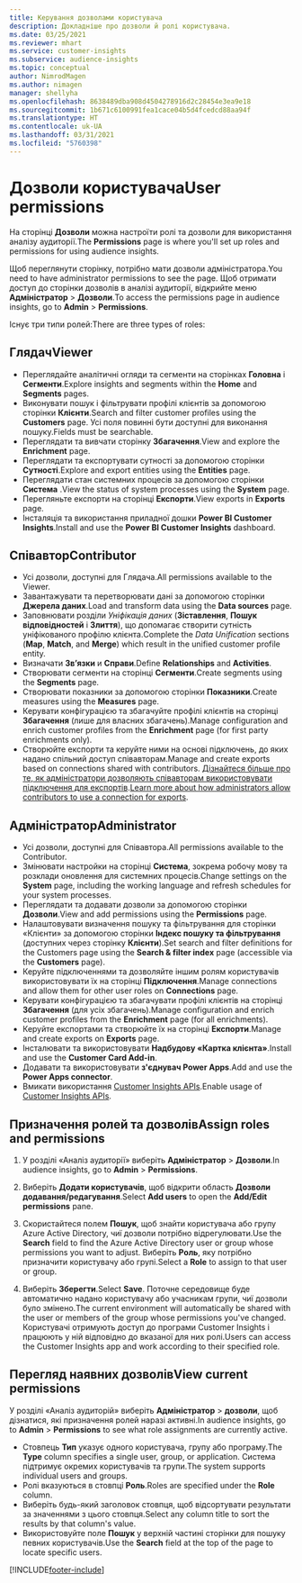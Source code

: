 ```yaml
---
title: Керування дозволами користувача
description: Докладніше про дозволи й ролі користувача.
ms.date: 03/25/2021
ms.reviewer: mhart
ms.service: customer-insights
ms.subservice: audience-insights
ms.topic: conceptual
author: NimrodMagen
ms.author: nimagen
manager: shellyha
ms.openlocfilehash: 8638489dba908d4504278916d2c28454e3ea9e18
ms.sourcegitcommit: 1b671c6100991fea1cace04b5d4fcedcd88aa94f
ms.translationtype: HT
ms.contentlocale: uk-UA
ms.lasthandoff: 03/31/2021
ms.locfileid: "5760398"
---
```

# <a name="user-permissions"></a><span data-ttu-id="23cf0-103">Дозволи користувача</span><span class="sxs-lookup"><span data-stu-id="23cf0-103">User permissions</span></span>

<span data-ttu-id="23cf0-104">На сторінці **Дозволи** можна настроїти ролі та дозволи для використання аналізу аудиторії.</span><span class="sxs-lookup"><span data-stu-id="23cf0-104">The **Permissions** page is where you'll set up roles and permissions for using audience insights.</span></span>

<span data-ttu-id="23cf0-105">Щоб переглянути сторінку, потрібно мати дозволи адміністратора.</span><span class="sxs-lookup"><span data-stu-id="23cf0-105">You need to have administrator permissions to see the page.</span></span> <span data-ttu-id="23cf0-106">Щоб отримати доступ до сторінки дозволів в аналізі аудиторії, відкрийте меню **Адміністратор** > **Дозволи**.</span><span class="sxs-lookup"><span data-stu-id="23cf0-106">To access the permissions page in audience insights, go to **Admin** > **Permissions**.</span></span>

<span data-ttu-id="23cf0-107">Існує три типи ролей:</span><span class="sxs-lookup"><span data-stu-id="23cf0-107">There are three types of roles:</span></span>

## <a name="viewer"></a><span data-ttu-id="23cf0-108">Глядач</span><span class="sxs-lookup"><span data-stu-id="23cf0-108">Viewer</span></span>

- <span data-ttu-id="23cf0-109">Переглядайте аналітичні огляди та сегменти на сторінках **Головна** і **Сегменти**.</span><span class="sxs-lookup"><span data-stu-id="23cf0-109">Explore insights and segments within the **Home** and **Segments** pages.</span></span>
- <span data-ttu-id="23cf0-110">Виконувати пошук і фільтрувати профілі клієнтів за допомогою сторінки **Клієнти**.</span><span class="sxs-lookup"><span data-stu-id="23cf0-110">Search and filter customer profiles using the **Customers** page.</span></span> <span data-ttu-id="23cf0-111">Усі поля повинні бути доступні для виконання пошуку.</span><span class="sxs-lookup"><span data-stu-id="23cf0-111">Fields must be searchable.</span></span>
- <span data-ttu-id="23cf0-112">Переглядати та вивчати сторінку **Збагачення**.</span><span class="sxs-lookup"><span data-stu-id="23cf0-112">View and explore the **Enrichment** page.</span></span>
- <span data-ttu-id="23cf0-113">Переглядати та експортувати сутності за допомогою сторінки **Сутності**.</span><span class="sxs-lookup"><span data-stu-id="23cf0-113">Explore and export entities using the **Entities** page.</span></span>
- <span data-ttu-id="23cf0-114">Переглядати стан системних процесів за допомогою сторінки **Система** .</span><span class="sxs-lookup"><span data-stu-id="23cf0-114">View the status of system processes  using the **System** page.</span></span>
- <span data-ttu-id="23cf0-115">Перегляньте експорти на сторінці **Експорти**.</span><span class="sxs-lookup"><span data-stu-id="23cf0-115">View exports in **Exports** page.</span></span>
- <span data-ttu-id="23cf0-116">Інсталяція та використання приладної дошки **Power BI Customer Insights**.</span><span class="sxs-lookup"><span data-stu-id="23cf0-116">Install and use the **Power BI Customer Insights** dashboard.</span></span>

## <a name="contributor"></a><span data-ttu-id="23cf0-117">Співавтор</span><span class="sxs-lookup"><span data-stu-id="23cf0-117">Contributor</span></span>

- <span data-ttu-id="23cf0-118">Усі дозволи, доступні для Глядача.</span><span class="sxs-lookup"><span data-stu-id="23cf0-118">All permissions available to the Viewer.</span></span>
- <span data-ttu-id="23cf0-119">Завантажувати та перетворювати дані за допомогою сторінки **Джерела даних**.</span><span class="sxs-lookup"><span data-stu-id="23cf0-119">Load and transform data using the **Data sources** page.</span></span>
- <span data-ttu-id="23cf0-120">Заповнювати розділи *Уніфікація даних* (**Зіставлення**, **Пошук відповідностей** і **Злиття**), що допомагає створити сутність уніфікованого профілю клієнта.</span><span class="sxs-lookup"><span data-stu-id="23cf0-120">Complete the *Data Unification* sections (**Map**, **Match**, and **Merge**) which result in the unified customer profile entity.</span></span>
- <span data-ttu-id="23cf0-121">Визначати **Зв’язки** и **Справи**.</span><span class="sxs-lookup"><span data-stu-id="23cf0-121">Define **Relationships** and **Activities**.</span></span>
- <span data-ttu-id="23cf0-122">Створювати сегменти на сторінці **Сегменти**.</span><span class="sxs-lookup"><span data-stu-id="23cf0-122">Create segments using the **Segments** page.</span></span>
- <span data-ttu-id="23cf0-123">Створювати показники за допомогою сторінки **Показники**.</span><span class="sxs-lookup"><span data-stu-id="23cf0-123">Create measures using the **Measures** page.</span></span>
- <span data-ttu-id="23cf0-124">Керувати конфігурацією та збагачуйте профілі клієнтів на сторінці **Збагачення** (лише для власних збагачень).</span><span class="sxs-lookup"><span data-stu-id="23cf0-124">Manage configuration and enrich customer profiles from the **Enrichment** page (for first party enrichments only).</span></span>
- <span data-ttu-id="23cf0-125">Створюйте експорти та керуйте ними на основі підключень, до яких надано спільний доступ співавторам.</span><span class="sxs-lookup"><span data-stu-id="23cf0-125">Manage and create exports based on connections shared with contributors.</span></span> <span data-ttu-id="23cf0-126">[Дізнайтеся більше про те, як адміністратори дозволяють співавторам використовувати підключення для експортів](connections.md#allow-contributors-to-use-a-connection-for-exports).</span><span class="sxs-lookup"><span data-stu-id="23cf0-126">[Learn more about how administrators allow contributors to use a connection for exports](connections.md#allow-contributors-to-use-a-connection-for-exports).</span></span>

## <a name="administrator"></a><span data-ttu-id="23cf0-127">Адміністратор</span><span class="sxs-lookup"><span data-stu-id="23cf0-127">Administrator</span></span>

- <span data-ttu-id="23cf0-128">Усі дозволи, доступні для Співавтора.</span><span class="sxs-lookup"><span data-stu-id="23cf0-128">All permissions available to the Contributor.</span></span>
- <span data-ttu-id="23cf0-129">Змінювати настройки на сторінці **Система**, зокрема робочу мову та розклади оновлення для системних процесів.</span><span class="sxs-lookup"><span data-stu-id="23cf0-129">Change settings on the **System** page, including the working language and refresh schedules for your system processes.</span></span>
- <span data-ttu-id="23cf0-130">Переглядати та додавати дозволи за допомогою сторінки **Дозволи**.</span><span class="sxs-lookup"><span data-stu-id="23cf0-130">View and add permissions using the **Permissions** page.</span></span>
- <span data-ttu-id="23cf0-131">Налаштовувати визначення пошуку та фільтрування для сторінки «Клієнти» за допомогою сторінки **Індекс пошуку та фільтрування** (доступних через сторінку **Клієнти**).</span><span class="sxs-lookup"><span data-stu-id="23cf0-131">Set search and filter definitions for the Customers page using the **Search & filter index** page (accessible via the **Customers** page).</span></span>
- <span data-ttu-id="23cf0-132">Керуйте підключеннями та дозволяйте іншим ролям користувачів використовувати їх на сторінці **Підключення**.</span><span class="sxs-lookup"><span data-stu-id="23cf0-132">Manage connections and allow them for other user roles on **Connections** page.</span></span>
- <span data-ttu-id="23cf0-133">Керувати конфігурацією та збагачувати профілі клієнтів на сторінці **Збагачення** (для усіх збагачень).</span><span class="sxs-lookup"><span data-stu-id="23cf0-133">Manage configuration and enrich customer profiles from the **Enrichment** page (for all enrichments).</span></span>
- <span data-ttu-id="23cf0-134">Керуйте експортами та створюйте їх на сторінці **Експорти**.</span><span class="sxs-lookup"><span data-stu-id="23cf0-134">Manage and create exports on **Exports** page.</span></span>
- <span data-ttu-id="23cf0-135">Інсталювати та використовувати **Надбудову «Картка клієнта»**.</span><span class="sxs-lookup"><span data-stu-id="23cf0-135">Install and use the **Customer Card Add-in**.</span></span>
- <span data-ttu-id="23cf0-136">Додавати та використовувати **з'єднувач Power Apps**.</span><span class="sxs-lookup"><span data-stu-id="23cf0-136">Add and use the **Power Apps connector**.</span></span>
- <span data-ttu-id="23cf0-137">Вмикати використання [Customer Insights APIs](apis.md).</span><span class="sxs-lookup"><span data-stu-id="23cf0-137">Enable usage of [Customer Insights APIs](apis.md).</span></span>

## <a name="assign-roles-and-permissions"></a><span data-ttu-id="23cf0-138">Призначення ролей та дозволів</span><span class="sxs-lookup"><span data-stu-id="23cf0-138">Assign roles and permissions</span></span>

1. <span data-ttu-id="23cf0-139">У розділі «Аналіз аудиторії» виберіть **Адміністратор** > **Дозволи**.</span><span class="sxs-lookup"><span data-stu-id="23cf0-139">In audience insights, go to **Admin** > **Permissions**.</span></span>

1. <span data-ttu-id="23cf0-140">Виберіть **Додати користувачів**, щоб відкрити область **Дозволи додавання/редагування**.</span><span class="sxs-lookup"><span data-stu-id="23cf0-140">Select **Add users** to open the **Add/Edit permissions** pane.</span></span>

1. <span data-ttu-id="23cf0-141">Скористайтеся полем **Пошук**, щоб знайти користувача або групу Azure Active Directory, чиї дозволи потрібно відрегулювати.</span><span class="sxs-lookup"><span data-stu-id="23cf0-141">Use the **Search** field to find the Azure Active Directory user or group whose permissions you want to adjust.</span></span> <span data-ttu-id="23cf0-142">Виберіть **Роль**, яку потрібно призначити користувачу або групі.</span><span class="sxs-lookup"><span data-stu-id="23cf0-142">Select a **Role** to assign to that user or group.</span></span>

1. <span data-ttu-id="23cf0-143">Виберіть **Зберегти**.</span><span class="sxs-lookup"><span data-stu-id="23cf0-143">Select **Save**.</span></span> <span data-ttu-id="23cf0-144">Поточне середовище буде автоматично надано користувачу або учасникам групи, чиї дозволи було змінено.</span><span class="sxs-lookup"><span data-stu-id="23cf0-144">The current environment will automatically be shared with the user or members of the group whose permissions you've changed.</span></span> <span data-ttu-id="23cf0-145">Користувачі отримують доступ до програми Customer Insights і працюють у ній відповідно до вказаної для них ролі.</span><span class="sxs-lookup"><span data-stu-id="23cf0-145">Users can access the Customer Insights app and work according to their specified role.</span></span>

## <a name="view-current-permissions"></a><span data-ttu-id="23cf0-146">Перегляд наявних дозволів</span><span class="sxs-lookup"><span data-stu-id="23cf0-146">View current permissions</span></span>

<span data-ttu-id="23cf0-147">У розділі «Аналіз аудиторій» виберіть **Адміністратор** > **дозволи**, щоб дізнатися, які призначення ролей наразі активні.</span><span class="sxs-lookup"><span data-stu-id="23cf0-147">In audience insights, go to **Admin** > **Permissions** to see what role assignments are currently active.</span></span>

- <span data-ttu-id="23cf0-148">Стовпець **Тип** указує одного користувача, групу або програму.</span><span class="sxs-lookup"><span data-stu-id="23cf0-148">The **Type** column specifies a single user, group, or application.</span></span> <span data-ttu-id="23cf0-149">Система підтримує окремих користувачів та групи.</span><span class="sxs-lookup"><span data-stu-id="23cf0-149">The system supports individual users and groups.</span></span>
- <span data-ttu-id="23cf0-150">Ролі вказуються в стовпці **Роль**.</span><span class="sxs-lookup"><span data-stu-id="23cf0-150">Roles are specified under the **Role** column.</span></span>
- <span data-ttu-id="23cf0-151">Виберіть будь-який заголовок стовпця, щоб відсортувати результати за значеннями з цього стовпця.</span><span class="sxs-lookup"><span data-stu-id="23cf0-151">Select any column title to sort the results by that column's value.</span></span>
- <span data-ttu-id="23cf0-152">Використовуйте поле **Пошук** у верхній частині сторінки для пошуку певних користувачів.</span><span class="sxs-lookup"><span data-stu-id="23cf0-152">Use the **Search** field at the top of the page to locate specific users.</span></span>


[!INCLUDE[footer-include](../includes/footer-banner.md)]
